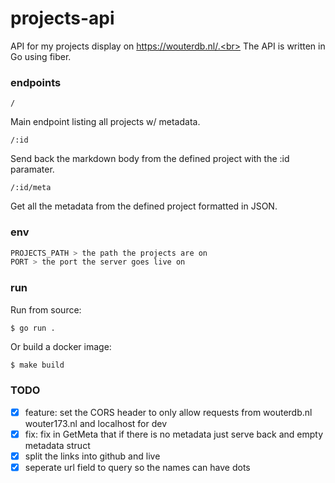 # projects-api

API for my projects display on https://wouterdb.nl/.<br>
The API is written in Go using fiber.<br>

### endpoints
```
/
```
Main endpoint listing all projects w/ metadata.

```
/:id
```
Send back the markdown body from the defined project with the :id paramater.

```
/:id/meta
```
Get all the metadata from the defined project formatted in JSON.

### env
```sh
PROJECTS_PATH > the path the projects are on
PORT > the port the server goes live on
```

### run

Run from source:
```sh
$ go run .
```

Or build a docker image:
```
$ make build
```

### TODO

- [x] feature: set the CORS header to only allow requests from wouterdb.nl wouter173.nl and localhost for dev
- [x] fix: fix in GetMeta that if there is no metadata just serve back and empty metadata struct
- [x] split the links into github and live
- [x] seperate url field to query so the names can have dots

